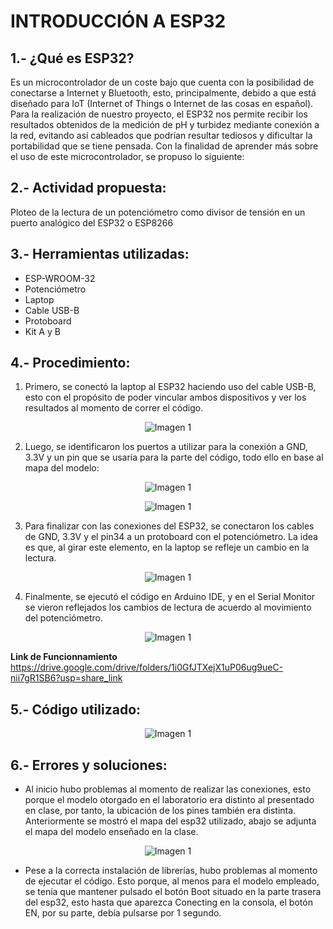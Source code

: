 # INTRODUCCIÓN A ESP32

## 1.- ¿Qué es ESP32?
Es un microcontrolador de un coste bajo que cuenta con la posibilidad de conectarse a Internet y Bluetooth, esto, principalmente, debido a que está diseñado para IoT (Internet of Things o Internet de las cosas en español). Para la realización de nuestro proyecto, el ESP32 nos permite recibir los resultados obtenidos de la medición de pH y turbidez mediante conexión a la red, evitando así cableados que podrían resultar tediosos y dificultar la portabilidad que se tiene pensada.
Con la finalidad de aprender más sobre el uso de este microcontrolador, se propuso lo siguiente:

## 2.- Actividad propuesta:
Ploteo de la lectura de un potenciómetro como divisor de tensión en un puerto analógico del ESP32 o ESP8266

## 3.- Herramientas utilizadas:
- ESP-WROOM-32
- Potenciómetro
- Laptop
- Cable USB-B
- Protoboard
- Kit A y B

## 4.- Procedimiento:
1. Primero, se conectó la laptop al ESP32 haciendo uso del cable USB-B, esto con el propósito de poder vincular ambos dispositivos y ver los resultados al momento de correr el código.
<p align="center">
  <img src="https://github.com/aquinoestoyxd/FD-Grupo2/blob/main/Imágenes/esp32(1).jpg?raw=true" alt="Imagen 1"
</p>
 
2. Luego, se identificaron los puertos a utilizar para la conexión a GND, 3.3V y un pin que se usaría para la parte del código, todo ello en base al mapa del modelo:
<p align="center">
  <img src="https://github.com/aquinoestoyxd/FD-Grupo2/blob/main/Imágenes/esp32(2).png?raw=true" alt="Imagen 1"
</p>
<p align="center">
  <img src="https://github.com/aquinoestoyxd/FD-Grupo2/blob/main/Imágenes/esp32(3).jpg?raw=true" alt="Imagen 1"
</p>

3. Para finalizar con las conexiones del ESP32, se conectaron los cables de GND, 3.3V y el pin34 a un protoboard con el potenciómetro. La idea es que, al girar este elemento, en la laptop se refleje un cambio en la lectura.
<p align="center">
  <img src="https://github.com/aquinoestoyxd/FD-Grupo2/blob/main/Imágenes/esp32(4).jpg?raw=true" alt="Imagen 1"
</p>


4. Finalmente, se ejecutó el código en Arduino IDE, y en el Serial Monitor se vieron reflejados los cambios de lectura de acuerdo al movimiento del potenciómetro.
<p align="center">
  <img src="https://github.com/aquinoestoyxd/FD-Grupo2/blob/main/Imágenes/esp32(5).png?raw=true" alt="Imagen 1"
</p>

**Link de Funcionnamiento**
https://drive.google.com/drive/folders/1i0GfJTXejX1uP06ug9ueC-nii7gR1SB6?usp=share_link
 
## 5.- Código utilizado:
<p align="center">
  <img src="https://github.com/aquinoestoyxd/FD-Grupo2/blob/main/Imágenes/esp32(6).png?raw=true" alt="Imagen 1"
</p>

## 6.- Errores y soluciones:
- Al inicio hubo problemas al momento de realizar las conexiones, esto porque el modelo otorgado en el laboratorio era distinto al presentado en clase, por tanto, la ubicación de los pines también era distinta. Anteriormente se mostró el mapa del esp32 utilizado, abajo se adjunta el mapa del modelo enseñado en la clase.
<p align="center">
  <img src="https://github.com/aquinoestoyxd/FD-Grupo2/blob/main/Imágenes/esp32(7).png?raw=true" alt="Imagen 1"
</p>

- Pese a la correcta instalación de librerías, hubo problemas al momento de ejecutar el código. Esto porque, al menos para el modelo empleado, se tenía que mantener pulsado el botón Boot situado en la parte trasera del esp32, esto hasta que aparezca Conecting en la consola, el botón EN, por su parte, debía pulsarse por 1 segundo.
